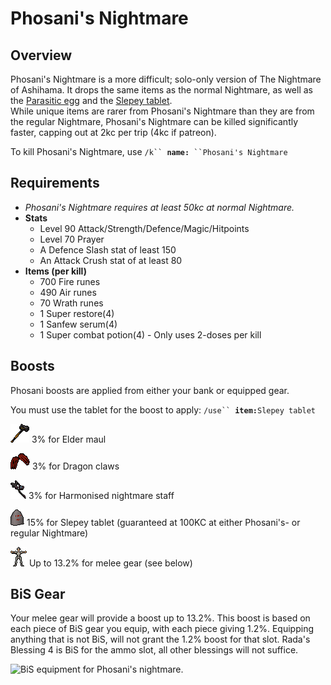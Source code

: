 # Phosani's Nightmare

## Overview

Phosani's Nightmare is a more difficult; solo-only version of The Nightmare of Ashihama. It drops the same items as the normal Nightmare, as well as the [Parasitic egg](https://oldschool.runescape.wiki/w/Parasitic\_egg) and the [Slepey tablet](https://oldschool.runescape.wiki/w/Slepey\_tablet).\
While unique items are rarer from Phosani's Nightmare than they are from the regular Nightmare, Phosani's Nightmare can be killed significantly faster, capping out at 2kc per trip (4kc if patreon).

To kill Phosani's Nightmare, use `/k`` `**`name:`**` ``Phosani's Nightmare`

## Requirements

* _Phosani's Nightmare requires at least 50kc at normal Nightmare._
* **Stats**
  * Level 90 Attack/Strength/Defence/Magic/Hitpoints
  * Level 70 Prayer
  * A Defence Slash stat of least 150
  * An Attack Crush stat of at least 80
* **Items (per kill)**
  * 700 Fire runes
  * 490 Air runes
  * 70 Wrath runes
  * 1 Super restore(4)
  * 1 Sanfew serum(4)
  * 1 Super combat potion(4) - Only uses 2-doses per kill

## Boosts

Phosani boosts are applied from either your bank or equipped gear.

You must use the tablet for the boost to apply: `/use`` `**`item:`**`Slepey tablet`

![](<../../.gitbook/assets/Elder maul.png>) 3% for Elder maul

![](<../../.gitbook/assets/Dragon claws.png>) 3% for Dragon claws

![](<../../.gitbook/assets/Harmonised nightmare staff.png>)  3% for Harmonised nightmare staff

![](<../../.gitbook/assets/Slepey tablet.png>)   15% for Slepey tablet (guaranteed at 100KC at either Phosani's- or regular Nightmare)

![](<../../.gitbook/assets/Worn equipment.png>)  Up to 13.2% for melee gear (see below)

## BiS Gear

Your melee gear will provide a boost up to 13.2%. This boost is based on each piece of BiS gear you equip, with each piece giving 1.2%. Equipping anything that is not BiS, will not grant the 1.2% boost for that slot. Rada's Blessing 4 is BiS for the ammo slot, all other blessings will not suffice.

![BiS equipment for Phosani's nightmare.](../../.gitbook/assets/phosani\_BiS.png)
